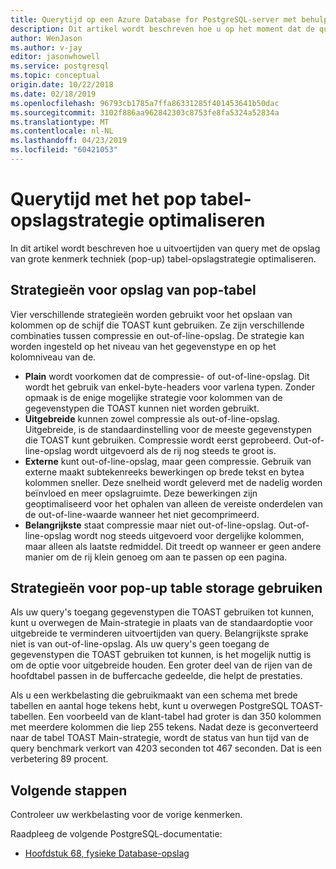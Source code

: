 ```yaml
---
title: Querytijd op een Azure Database for PostgreSQL-server met behulp van de strategie TOAST tabel opslag optimaliseren
description: Dit artikel wordt beschreven hoe u op het moment dat de query met het pop tabel opslagstrategie op een Azure Database for PostgreSQL-server te optimaliseren.
author: WenJason
ms.author: v-jay
editor: jasonwhowell
ms.service: postgresql
ms.topic: conceptual
origin.date: 10/22/2018
ms.date: 02/18/2019
ms.openlocfilehash: 96793cb1785a7ffa86331285f401453641b50dac
ms.sourcegitcommit: 3102f886aa962842303c8753fe8fa5324a52834a
ms.translationtype: MT
ms.contentlocale: nl-NL
ms.lasthandoff: 04/23/2019
ms.locfileid: "60421053"
---
```

# <a name="optimize-query-time-with-the-toast-table-storage-strategy"></a>Querytijd met het pop tabel-opslagstrategie optimaliseren 
In dit artikel wordt beschreven hoe u uitvoertijden van query met de opslag van grote kenmerk techniek (pop-up) tabel-opslagstrategie optimaliseren.

## <a name="toast-table-storage-strategies"></a>Strategieën voor opslag van pop-tabel
Vier verschillende strategieën worden gebruikt voor het opslaan van kolommen op de schijf die TOAST kunt gebruiken. Ze zijn verschillende combinaties tussen compressie en out-of-line-opslag. De strategie kan worden ingesteld op het niveau van het gegevenstype en op het kolomniveau van de.
- **Plain** wordt voorkomen dat de compressie- of out-of-line-opslag. Dit wordt het gebruik van enkel-byte-headers voor varlena typen. Zonder opmaak is de enige mogelijke strategie voor kolommen van de gegevenstypen die TOAST kunnen niet worden gebruikt.
- **Uitgebreide** kunnen zowel compressie als out-of-line-opslag. Uitgebreide, is de standaardinstelling voor de meeste gegevenstypen die TOAST kunt gebruiken. Compressie wordt eerst geprobeerd. Out-of-line-opslag wordt uitgevoerd als de rij nog steeds te groot is.
- **Externe** kunt out-of-line-opslag, maar geen compressie. Gebruik van externe maakt subtekenreeks bewerkingen op brede tekst en bytea kolommen sneller. Deze snelheid wordt geleverd met de nadelig worden beïnvloed en meer opslagruimte. Deze bewerkingen zijn geoptimaliseerd voor het ophalen van alleen de vereiste onderdelen van de out-of-line-waarde wanneer het niet gecomprimeerd.
- **Belangrijkste** staat compressie maar niet out-of-line-opslag. Out-of-line-opslag wordt nog steeds uitgevoerd voor dergelijke kolommen, maar alleen als laatste redmiddel. Dit treedt op wanneer er geen andere manier om de rij klein genoeg om aan te passen op een pagina.

## <a name="use-toast-table-storage-strategies"></a>Strategieën voor pop-up table storage gebruiken
Als uw query's toegang gegevenstypen die TOAST gebruiken tot kunnen, kunt u overwegen de Main-strategie in plaats van de standaardoptie voor uitgebreide te verminderen uitvoertijden van query. Belangrijkste sprake niet is van out-of-line-opslag. Als uw query's geen toegang de gegevenstypen die TOAST gebruiken tot kunnen, is het mogelijk nuttig is om de optie voor uitgebreide houden. Een groter deel van de rijen van de hoofdtabel passen in de buffercache gedeelde, die helpt de prestaties.

Als u een werkbelasting die gebruikmaakt van een schema met brede tabellen en aantal hoge tekens hebt, kunt u overwegen PostgreSQL TOAST-tabellen. Een voorbeeld van de klant-tabel had groter is dan 350 kolommen met meerdere kolommen die liep 255 tekens. Nadat deze is geconverteerd naar de tabel TOAST Main-strategie, wordt de status van hun tijd van de query benchmark verkort van 4203 seconden tot 467 seconden. Dat is een verbetering 89 procent.

## <a name="next-steps"></a>Volgende stappen
Controleer uw werkbelasting voor de vorige kenmerken. 

Raadpleeg de volgende PostgreSQL-documentatie: 
- [Hoofdstuk 68, fysieke Database-opslag](https://www.postgresql.org/docs/current/storage-toast.html) 